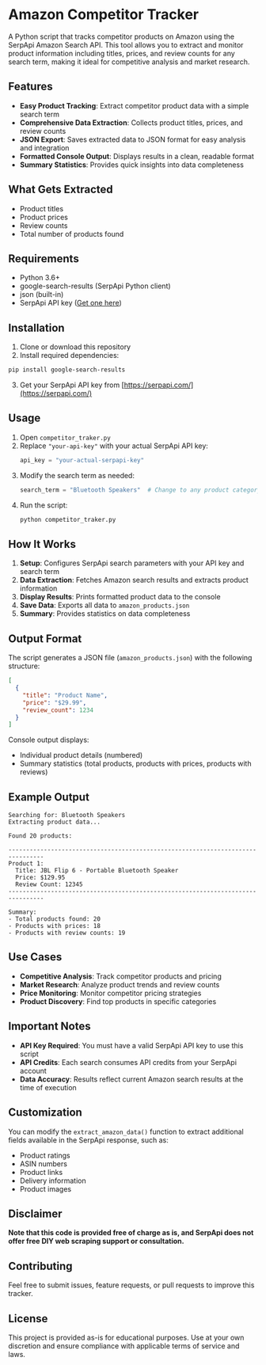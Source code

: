 # Amazon Competitor Tracker

A Python script that tracks competitor products on Amazon using the SerpApi Amazon Search API. This tool allows you to extract and monitor product information including titles, prices, and review counts for any search term, making it ideal for competitive analysis and market research.

## Features

- **Easy Product Tracking**: Extract competitor product data with a simple search term
- **Comprehensive Data Extraction**: Collects product titles, prices, and review counts
- **JSON Export**: Saves extracted data to JSON format for easy analysis and integration
- **Formatted Console Output**: Displays results in a clean, readable format
- **Summary Statistics**: Provides quick insights into data completeness

## What Gets Extracted

- Product titles
- Product prices
- Review counts
- Total number of products found

## Requirements

- Python 3.6+
- google-search-results (SerpApi Python client)
- json (built-in)
- SerpApi API key ([Get one here](https://serpapi.com/))

## Installation

1. Clone or download this repository
2. Install required dependencies:

```bash
pip install google-search-results
```

3. Get your SerpApi API key from [https://serpapi.com/](https://serpapi.com/)

## Usage

1. Open `competitor_traker.py`
2. Replace `"your-api-key"` with your actual SerpApi API key:
   ```python
   api_key = "your-actual-serpapi-key"
   ```
3. Modify the search term as needed:
   ```python
   search_term = "Bluetooth Speakers"  # Change to any product category
   ```
4. Run the script:
   ```bash
   python competitor_traker.py
   ```

## How It Works

1. **Setup**: Configures SerpApi search parameters with your API key and search term
2. **Data Extraction**: Fetches Amazon search results and extracts product information
3. **Display Results**: Prints formatted product data to the console
4. **Save Data**: Exports all data to `amazon_products.json`
5. **Summary**: Provides statistics on data completeness

## Output Format

The script generates a JSON file (`amazon_products.json`) with the following structure:

```json
[
  {
    "title": "Product Name",
    "price": "$29.99",
    "review_count": 1234
  }
]
```

Console output displays:
- Individual product details (numbered)
- Summary statistics (total products, products with prices, products with reviews)

## Example Output

```
Searching for: Bluetooth Speakers
Extracting product data...

Found 20 products:

--------------------------------------------------------------------------------
Product 1:
  Title: JBL Flip 6 - Portable Bluetooth Speaker
  Price: $129.95
  Review Count: 12345
--------------------------------------------------------------------------------

Summary:
- Total products found: 20
- Products with prices: 18
- Products with review counts: 19
```

## Use Cases

- **Competitive Analysis**: Track competitor products and pricing
- **Market Research**: Analyze product trends and review counts
- **Price Monitoring**: Monitor competitor pricing strategies
- **Product Discovery**: Find top products in specific categories

## Important Notes

- **API Key Required**: You must have a valid SerpApi API key to use this script
- **API Credits**: Each search consumes API credits from your SerpApi account
- **Data Accuracy**: Results reflect current Amazon search results at the time of execution

## Customization

You can modify the `extract_amazon_data()` function to extract additional fields available in the SerpApi response, such as:
- Product ratings
- ASIN numbers
- Product links
- Delivery information
- Product images

## Disclaimer

**Note that this code is provided free of charge as is, and SerpApi does not offer free DIY web scraping support or consultation.**

## Contributing

Feel free to submit issues, feature requests, or pull requests to improve this tracker.

## License

This project is provided as-is for educational purposes. Use at your own discretion and ensure compliance with applicable terms of service and laws.
